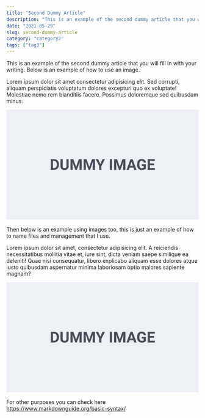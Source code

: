 ```yaml
---
title: "Second Dummy Article"
description: "This is an example of the second dummy article that you will fill in with your writing. Below is an example of how to use an image."
date: "2021-05-29"
slug: second-dummy-article
category: "category2"
tags: ["tag3"]
---
```


This is an example of the second dummy article that you will fill in with your writing. Below is an example of how to use an image.

Lorem ipsum dolor sit amet consectetur adipisicing elit. Sed corrupti, aliquam perspiciatis voluptatum dolores excepturi quo ex voluptate! Molestiae nemo rem blanditiis facere. Possimus doloremque sed quibusdam minus.

![text alt](../images/posts/001-1-profile-fikriwado.jpg "text hover")

Then below is an example using images too, this is just an example of how to name files and management that I use.

Lorem ipsum dolor sit amet, consectetur adipisicing elit. A reiciendis necessitatibus mollitia vitae et, iure sint, dicta veniam saepe similique ea deleniti! Quae nisi consequatur, libero explicabo aliquam esse dolores atque iusto quibusdam aspernatur minima laboriosam optio maiores sapiente magnam?

![text alt](../images/posts/001-2-profile-fikriwado-too.jpg "text hover")

For other purposes you can check here https://www.markdownguide.org/basic-syntax/